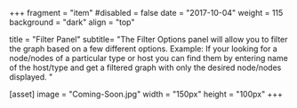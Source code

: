 +++
fragment = "item"
#disabled = false
date = "2017-10-04"
weight = 115
background = "dark"
align = "top"

title = "Filter Panel"
subtitle= "The Filter Options panel will allow you to filter the graph based on a few different options. Example: If your looking for a node/nodes of a particular type or host you can find them by entering name of the host/type and get a filtered graph with only the desired node/nodes displayed. "

[asset]
  image = "Coming-Soon.jpg"
  width = "150px"
  height = "100px"
+++
